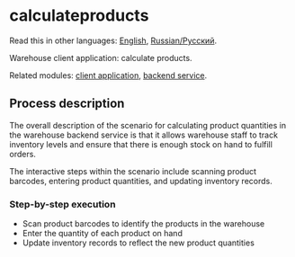 # calculateproducts

Read this in other languages: [English](calculateproducts.md), [Russian/Русский](calculateproducts.ru.md). 

Warehouse client application: calculate products.

Related modules: [client application](../../frontend/warehouseclient.md), [backend service](../../backend/warehousebackend.md).

## Process description

The overall description of the scenario for calculating product quantities in the warehouse backend service is that it allows warehouse staff to track inventory levels and ensure that there is enough stock on hand to fulfill orders. 

The interactive steps within the scenario include scanning product barcodes, entering product quantities, and updating inventory records.

### Step-by-step execution

- Scan product barcodes to identify the products in the warehouse
- Enter the quantity of each product on hand
- Update inventory records to reflect the new product quantities
